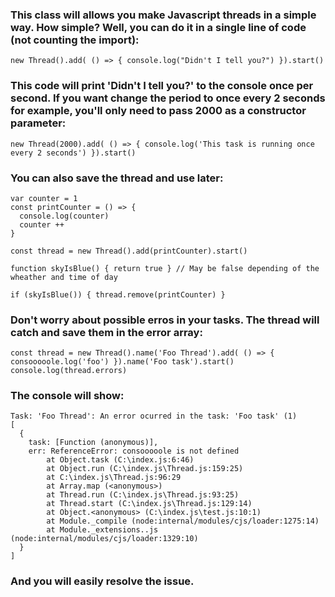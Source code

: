### This class will allows you make Javascript threads in a simple way. How simple? Well, you can do it in a single line of code (not counting the import):

  `new Thread().add( () => { console.log("Didn't I tell you?") }).start()`

### This code will print 'Didn't I tell you?' to the console once per second. If you want change the period to once every 2 seconds for example, you'll only need to pass 2000 as a constructor parameter:

  `new Thread(2000).add( () => { console.log('This task is running once every 2 seconds') }).start()`

### You can also save the thread and use later:
  ```
  var counter = 1
  const printCounter = () => {
    console.log(counter)
    counter ++
  }

  const thread = new Thread().add(printCounter).start()

  function skyIsBlue() { return true } // May be false depending of the wheather and time of day

  if (skyIsBlue()) { thread.remove(printCounter) }
  ```
### Don't worry about possible erros in your tasks. The thread will catch and save them in the error array:
  ```
  const thread = new Thread().name('Foo Thread').add( () => { consooooole.log('foo') }).name('Foo task').start()
  console.log(thread.errors)
  ```
### The console will show: 
  ``` #ff0000
  Task: 'Foo Thread': An error ocurred in the task: 'Foo task' (1)
  [
    {
      task: [Function (anonymous)],
      err: ReferenceError: consooooole is not defined
          at Object.task (C:\index.js:6:46)
          at Object.run (C:\index.js\Thread.js:159:25)
          at C:\index.js\Thread.js:96:29
          at Array.map (<anonymous>)
          at Thread.run (C:\index.js\Thread.js:93:25)
          at Thread.start (C:\index.js\Thread.js:129:14)
          at Object.<anonymous> (C:\index.js\test.js:10:1)
          at Module._compile (node:internal/modules/cjs/loader:1275:14)
          at Module._extensions..js (node:internal/modules/cjs/loader:1329:10)
    }
  ]
  ```

### And you will easily resolve the issue.
